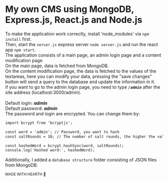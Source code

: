 # My own CMS using MongoDB, Express.js, React.js and Node.js
To make the application work correctly, install 'node_modules' via `npm install` first.<br>
Then, start the `server.js` express server `node server.js` and run the react app `npm start`.<br>
The application consists of a main page, an admin login page and a content modification page <br>
On the main page, data is fetched from MongoDB.<br>
On the content modification page, the data is fetched to the values ​​of the textareas, here you can modify your data, pressing the "save changes" button will send a query to the database and update the information in it.<br>
if you want to go to the admin login page, you need to type <i><b>`/admin`</b></i> after the site address (localhost:3000/admin).<br><br>
Default login: <i><b>admin</b></i><br>
Default password: <i><b>admin</b></i><br>
The password and login are encrypted. You can change them by:<br>

```diff
import bcrypt from 'bcryptjs';

const word = 'admin'; // Password, you want to hash
const saltRounds = 10; // The number of salt rounds, the higher the value, the harder it is to crack the hash

const hashedWord = bcrypt.hashSync(word, saltRounds);
console.log('Hashed word:', hashedWord);
```

Additionally, I added a `database structure` folder consisting of JSON files from MongoDB.

<sub>MADE WITH HEARTH 🖤</sub>
